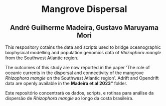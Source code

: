 <h1 align="center">Mangrove Dispersal </h1> 
<h2 align="center"> André Guilherme Madeira, Gustavo Maruyama Mori </h2>

This respository cotains the data and scripts used to bridge oceanographic biophysical modelling and population genomics data of <i> Rhizophora mangle </i> from the Southwest Atlantic region. 

The outcomes of this study are now reported in the paper 'The role of oceanic currents in the dispersal and connectivity of the mangrove <i>Rhizophora mangle</i> on the Southwest Atlantic region'. Adrift and Opendrift data are openly available in the <b> Madeira et al 2023" </b>folder. 

Este repositório concentrará os dados, scripts, e rotinas para análise da dispersão de <i> Rhizophora mangle </i> ao longo da costa brasileira. 

